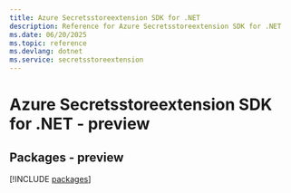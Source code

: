 ```yaml
---
title: Azure Secretsstoreextension SDK for .NET
description: Reference for Azure Secretsstoreextension SDK for .NET
ms.date: 06/20/2025
ms.topic: reference
ms.devlang: dotnet
ms.service: secretsstoreextension
---
```

# Azure Secretsstoreextension SDK for .NET - preview
## Packages - preview
[!INCLUDE [packages](secretsstoreextension-index.md)]